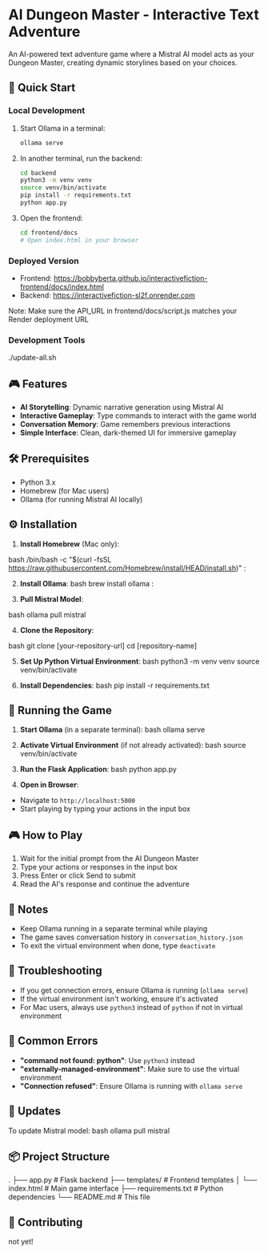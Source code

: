# AI Dungeon Master - Interactive Text Adventure

An AI-powered text adventure game where a Mistral AI model acts as your Dungeon Master, creating dynamic storylines based on your choices.


## 🚀 Quick Start

### Local Development
1. Start Ollama in a terminal:
   ```bash
   ollama serve
   ```

2. In another terminal, run the backend:
   ```bash
   cd backend
   python3 -m venv venv
   source venv/bin/activate
   pip install -r requirements.txt
   python app.py
   ```

3. Open the frontend:
   ```bash
   cd frontend/docs
   # Open index.html in your browser
   ```

### Deployed Version
- Frontend: https://bobbyberta.github.io/interactivefiction-frontend/docs/index.html
- Backend: https://interactivefiction-sl2f.onrender.com

Note: Make sure the API_URL in frontend/docs/script.js matches your Render deployment URL

### Development Tools
./update-all.sh

## 🎮 Features

- **AI Storytelling**: Dynamic narrative generation using Mistral AI
- **Interactive Gameplay**: Type commands to interact with the game world
- **Conversation Memory**: Game remembers previous interactions
- **Simple Interface**: Clean, dark-themed UI for immersive gameplay

## 🛠 Prerequisites

- Python 3.x
- Homebrew (for Mac users)
- Ollama (for running Mistral AI locally)

## ⚙️ Installation

1. **Install Homebrew** (Mac only):

bash
/bin/bash -c "$(curl -fsSL https://raw.githubusercontent.com/Homebrew/install/HEAD/install.sh)"
:

2. **Install Ollama**:
bash
brew install ollama
:

3. **Pull Mistral Model**:

bash
ollama pull mistral

4. **Clone the Repository**:

bash
git clone [your-repository-url]
cd [repository-name]

5. **Set Up Python Virtual Environment**:
bash
python3 -m venv venv
source venv/bin/activate

6. **Install Dependencies**:
bash
pip install -r requirements.txt

## 🚀 Running the Game

1. **Start Ollama** (in a separate terminal):
bash
ollama serve

2. **Activate Virtual Environment** (if not already activated):
bash
source venv/bin/activate

3. **Run the Flask Application**:
bash
python app.py

4. **Open in Browser**:
- Navigate to `http://localhost:5000`
- Start playing by typing your actions in the input box

## 🎮 How to Play

1. Wait for the initial prompt from the AI Dungeon Master
2. Type your actions or responses in the input box
3. Press Enter or click Send to submit
4. Read the AI's response and continue the adventure

## 📝 Notes

- Keep Ollama running in a separate terminal while playing
- The game saves conversation history in `conversation_history.json`
- To exit the virtual environment when done, type `deactivate`

## 🔧 Troubleshooting

- If you get connection errors, ensure Ollama is running (`ollama serve`)
- If the virtual environment isn't working, ensure it's activated
- For Mac users, always use `python3` instead of `python` if not in virtual environment

## 🛑 Common Errors

- **"command not found: python"**: Use `python3` instead
- **"externally-managed-environment"**: Make sure to use the virtual environment
- **"Connection refused"**: Ensure Ollama is running with `ollama serve`

## 🔄 Updates

To update Mistral model:
bash
ollama pull mistral

## 📦 Project Structure
.
├── app.py # Flask backend
├── templates/ # Frontend templates
│ └── index.html # Main game interface
├── requirements.txt # Python dependencies
└── README.md # This file

## 🤝 Contributing

not yet!